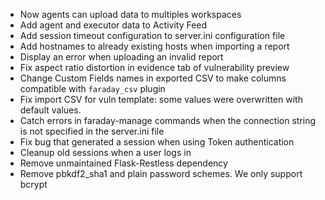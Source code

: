  * Now agents can upload data to multiples workspaces
 * Add agent and executor data to Activity Feed
 * Add session timeout configuration to server.ini configuration file
 * Add hostnames to already existing hosts when importing a report
 * Display an error when uploading an invalid report
 * Fix aspect ratio distortion in evidence tab of vulnerability preview
 * Change Custom Fields names in exported CSV to make columns compatible with
   `faraday_csv` plugin
 * Fix import CSV for vuln template: some values were overwritten with default values.
 * Catch errors in faraday-manage commands when the connection string is not
   specified in the server.ini file
 * Fix bug that generated a session when using Token authentication
 * Cleanup old sessions when a user logs in
 * Remove unmaintained Flask-Restless dependency
 * Remove pbkdf2\_sha1 and plain password schemes. We only support bcrypt
